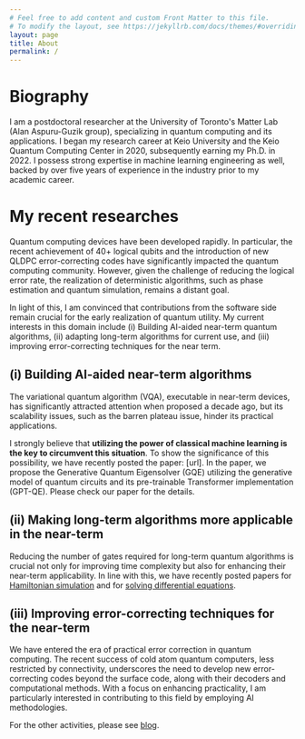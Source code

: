 ```yaml
---
# Feel free to add content and custom Front Matter to this file.
# To modify the layout, see https://jekyllrb.com/docs/themes/#overriding-theme-defaults
layout: page
title: About
permalink: /
---
```


# Biography
I am a postdoctoral researcher at the University of Toronto's Matter Lab (Alan Aspuru-Guzik group), specializing in quantum computing and its applications. 
I began my research career at Keio University and the Keio Quantum Computing Center in 2020, subsequently earning my Ph.D. in 2022. 
I possess strong expertise in machine learning engineering as well, backed by over five years of experience in the industry prior to my academic career.


# My recent researches
Quantum computing devices have been developed rapidly. In particular, the recent achievement of 40+ logical qubits and the introduction of new QLDPC error-correcting codes have significantly impacted the quantum computing community. 
However, given the challenge of reducing the logical error rate, the realization of deterministic algorithms, such as phase estimation and quantum simulation, remains a distant goal.

In light of this, I am convinced that contributions from the software side remain crucial for the early realization of quantum utility. 
My current interests in this domain include (i) Building AI-aided near-term quantum algorithms, (ii) adapting long-term algorithms for current use, and (iii) improving error-correcting techniques for the near term.

## (i) Building AI-aided near-term algorithms
The variational quantum algorithm (VQA), executable in near-term devices, has significantly attracted attention when proposed a decade ago, but its scalability issues, such as the barren plateau issue, hinder its practical applications.

I strongly believe that **utilizing the power of classical machine learning is the key to circumvent this situation**. To show the significance of this possibility, we have recently posted the paper: [url]. 
In the paper, we propose the Generative Quantum Eigensolver (GQE) utilizing the generative model of quantum circuits 
and its pre-trainable Transformer implementation (GPT-QE). Please check our paper for the details.

## (ii) Making long-term algorithms more applicable in the near-term
Reducing the number of gates required for long-term quantum algorithms is crucial not only for improving time complexity but also for enhancing their near-term applicability. In line with this, we have recently posted papers for [Hamiltonian simulation](https://arxiv.org/abs/2302.14811) and for [solving differential equations](https://arxiv.org/abs/2306.11802).

## (iii) Improving error-correcting techniques for the near-term
We have entered the era of practical error correction in quantum computing. The recent success of cold atom quantum computers, less restricted by connectivity, underscores the need to develop new error-correcting codes beyond the surface code, along with their decoders and computational methods. 
With a focus on enhancing practicality, I am particularly interested in contributing to this field by employing AI methodologies.

For the other activities, please see [blog](/blog/).